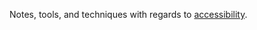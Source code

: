 
Notes, tools, and techniques with regards to [accessibility](/2020-08-21-my-approach-to-accessibility/). 
